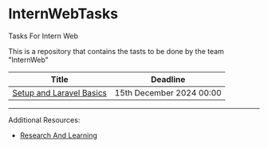 # InternWebTasks
Tasks For Intern Web


This is a repository that contains the tasts to be done by the team "InternWeb"

| Title | Deadline |
| --- | --- |
| [Setup and Laravel Basics](Task1.md)  | 15th December 2024 00:00 |


<hr>

Additional Resources:
- [Research And Learning](ResearchAndLearning.md)